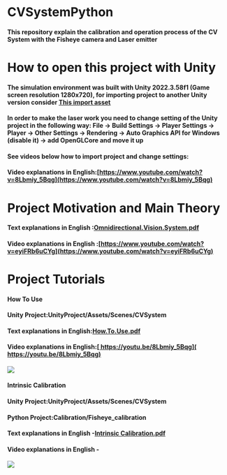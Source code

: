 # CVSystemPython
#### This repository explain the calibration and operation process of the CV System with the Fisheye camera and Laser emitter
# How to open this project with Unity
#### The simulation environment was built with Unity 2022.3.58f1 (Game screen resolution 1280x720), for importing project to another Unity version consider <ins>[This import asset](https://github.com/glowing-zt/CVSystemPython/blob/main/sv_syst_unityasset.unitypackage)<ins>
#### In order to make the laser work you need to change setting of the Unity project in the following way: File -> Build Settings -> Player Settings -> Player -> Other Settings -> Rendering -> Auto Graphics API for Windows (disable it) -> add OpenGLCore and move it up
#### See videos below how to import project and change settings:  
#### Video explanations in English:<ins>[https://www.youtube.com/watch?v=8Lbmiy_5Bqg](https://www.youtube.com/watch?v=8Lbmiy_5Bqg)<ins>
# Project Motivation and Main Theory
#### Text explanations in English :<ins>[Omnidirectional.Vision.System.pdf](https://github.com/user-attachments/files/20646174/Omnidirectional.Vision.System.pdf)<ins>                                                         
#### Video explanations in English :<ins>[https://www.youtube.com/watch?v=eyiFRb6uCYg](https://www.youtube.com/watch?v=eyiFRb6uCYg)<ins>
# Project Tutorials
#### How To Use  
#### Unity Project:UnityProject/Assets/Scenes/CVSystem
#### Text explanations in English:<ins>[How.To.Use.pdf](https://github.com/user-attachments/files/20646179/How.To.Use.pdf)<ins>
#### Video explanations in English:<ins>[ https://youtu.be/8Lbmiy_5Bqg]( https://youtu.be/8Lbmiy_5Bqg)<ins>
![ ](https://user-images.githubusercontent.com/34764174/220333826-f79338d8-5386-4b8f-9197-10d2af79f899.png)
#### Intrinsic Calibration
#### Unity Project:UnityProject/Assets/Scenes/CVSystem
#### Python Project:Calibration/Fisheye_calibration
#### Text explanations in English -<ins>[Intrinsic Calibration.pdf](https://github.com/user-attachments/files/20646130/Intrinsic.Calibration.pdf)<ins>

#### Video explanations in English -
![](https://user-images.githubusercontent.com/34764174/220334111-aa9a554b-f88e-4c76-a23e-1e94bbefe1f7.png)
